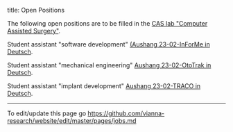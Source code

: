 title: Open Positions

<!-- status: hidden -->
<!-- hidden until someone has a job offer/ PhD / student offer to post here -->

<!-- Sorry, there are no open positions at the moment. -->

The following open positions are to be filled in the [CAS lab "Computer Assisted Surgery"](https://www.vianna.de/01_workgroups/cas.html).

Student assistant "software development" [(Aushang 23-02-InForMe in Deutsch](01_workgroups/cas/staff/Aushang_Hiwi_23-02-InForMe.pdf).

Student assistant "mechanical engineering" [Aushang 23-02-OtoTrak in Deutsch](01_workgroups/cas/staff/Aushang_Hiwi_23-02-OtoTrak.pdf).

Student assistant "implant development" [Aushang 23-02-TRACO in Deutsch](01_workgroups/cas/staff/Aushang_Hiwi_23-02-TRACO.pdf).



<!-- [CAS Lab - Computer-Assisted Surgery: Wissenschaftliche_n Mitarbeiter_in (w/d/m)](https://mhh.hr4you.org/job/view/364/wissenschaftliche-n-mitarbeiter-in-w-d-m?page_lang=de) -->

**********

To edit/update this page go <https://github.com/vianna-research/website/edit/master/pages/jobs.md>
